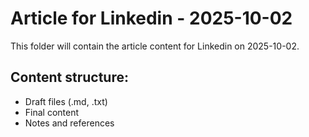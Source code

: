 # Article for Linkedin - 2025-10-02

This folder will contain the article content for Linkedin on 2025-10-02.

## Content structure:
- Draft files (.md, .txt)
- Final content
- Notes and references
